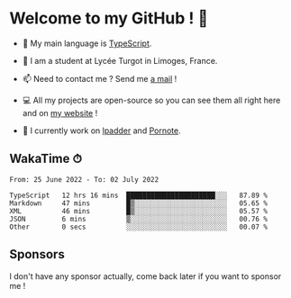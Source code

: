# Welcome to my GitHub ! 🌃

- 🔭 My main language is [TypeScript](https://www.typescriptlang.org/).

- 🌱 I am a student at Lycée Turgot in Limoges, France.

- 📫 Need to contact me ? Send me <a href="mailto:mikkel@milescode.dev">a mail</a> !

- 💻 All my projects are open-source so you can see them all right here and on <a href="https://www.vexcited.ml">my website</a> !

- 👀 I currently work on [lpadder](https://github.com/Vexcited/lpadder) and [Pornote](https://github.com/Vexcited/Pornote).

## WakaTime ⏱

<!--START_SECTION:waka-->

```text
From: 25 June 2022 - To: 02 July 2022

TypeScript   12 hrs 16 mins  ██████████████████████░░░   87.89 %
Markdown     47 mins         █▒░░░░░░░░░░░░░░░░░░░░░░░   05.65 %
XML          46 mins         █▒░░░░░░░░░░░░░░░░░░░░░░░   05.57 %
JSON         6 mins          ▒░░░░░░░░░░░░░░░░░░░░░░░░   00.76 %
Other        0 secs          ░░░░░░░░░░░░░░░░░░░░░░░░░   00.07 %
```

<!--END_SECTION:waka-->

## Sponsors

I don't have any sponsor actually, come back later if you want to sponsor me !
